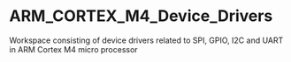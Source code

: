 # ARM_CORTEX_M4_Device_Drivers
Workspace consisting of device drivers related to SPI, GPIO, I2C and UART in ARM Cortex M4 micro processor
